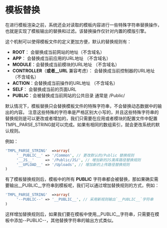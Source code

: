 # 模板替换

在进行模板渲染之前，系统还会对读取的模板内容进行一些特殊字符串替换操作，也就是实现了模板输出的替换和过滤。该替换操作仅针对内置的模版引擎。


这个机制可以使得模板文件的定义更加方便，默认的替换规则有：


* __ROOT__： 会替换成当前网站的地址（不含域名） 
* __APP__： 会替换成当前应用的URL地址 （不含域名）
* __MODULE__：会替换成当前模块的URL地址 （不含域名）
* __CONTROLLER__（__或者__URL__ 兼容考虑）： 会替换成当前控制器的URL地址（不含域名）
* __ACTION__：会替换成当前操作的URL地址 （不含域名）
* __SELF__： 会替换成当前的页面URL
* __PUBLIC__：会被替换成当前网站的公共目录 通常是 /Public/

默认情况下，模板替换只会替换模板文件的特殊字符串，不会替换动态数据中的输出的内容。
注意这些特殊的字符串是严格区别大小写的，并且这些特殊字符串的替换规则是可以更改或者增加的，我们只需要在应用或者模块的配置文件中配置TMPL_PARSE_STRING就可以完成。如果有相同的数组索引，就会更改系统的默认规则。

例如：

```php
'TMPL_PARSE_STRING'  =>array(
     '__PUBLIC__' => '/Common', // 更改默认的/Public 替换规则
     '__JS__'     => '/Public/JS/', // 增加新的JS类库路径替换规则
     '__UPLOAD__' => '/Uploads', // 增加新的上传路径替换规则
)
```

有了模板替换规则后，模板中的所有 __PUBLIC__ 字符串都会被替换，那如果确实需要输出__PUBLIC__字符串到模板呢，我们可以通过增加替换规则的方式，例如：

```php
'TMPL_PARSE_STRING'  =>array(
     '--PUBLIC--' => '__PUBLIC__', // 采用新规则输出`__PUBLIC__`字符串
)
```

这样增加替换规则后，如果我们要在模板中使用__PUBLIC__字符串，只需要在模板中添加--PUBLIC--，其他替换字符串的输出方式类似。